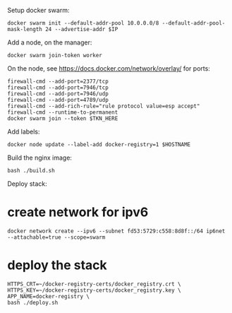 Setup docker swarm:
```
docker swarm init --default-addr-pool 10.0.0.0/8 --default-addr-pool-mask-length 24 --advertise-addr $IP
```
Add a node, on the manager:
```
docker swarm join-token worker
```
On the node, see https://docs.docker.com/network/overlay/ for ports:
```
firewall-cmd --add-port=2377/tcp
firewall-cmd --add-port=7946/tcp
firewall-cmd --add-port=7946/udp
firewall-cmd --add-port=4789/udp
firewall-cmd --add-rich-rule="rule protocol value=esp accept"
firewall-cmd --runtime-to-permanent
docker swarm join --token $TKN_HERE
```
Add labels:
```
docker node update --label-add docker-registry=1 $HOSTNAME
```

Build the nginx image:
```
bash ./build.sh
```

Deploy stack:
# create network for ipv6
```
docker network create --ipv6 --subnet fd53:5729:c558:8d8f::/64 ip6net --attachable=true --scope=swarm
```
# deploy the stack
```
HTTPS_CRT=~/docker-registry-certs/docker_registry.crt \
HTTPS_KEY=~/docker-registry-certs/docker_registry.key \
APP_NAME=docker-registry \
bash ./deploy.sh
```
